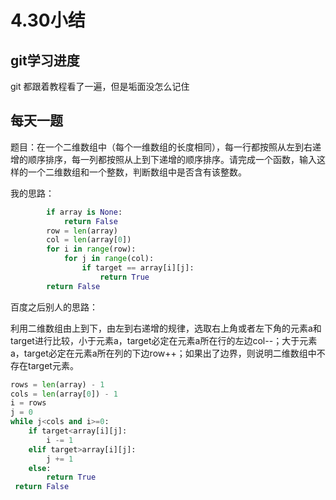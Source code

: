 # 4.30小结

## git学习进度

git 都跟着教程看了一遍，但是垢面没怎么记住 

## 每天一题

题目：在一个二维数组中（每个一维数组的长度相同），每一行都按照从左到右递增的顺序排序，每一列都按照从上到下递增的顺序排序。请完成一个函数，输入这样的一个二维数组和一个整数，判断数组中是否含有该整数。           

我的思路：

```python
        if array is None:
            return False
        row = len(array)
        col = len(array[0])
        for i in range(row):
            for j in range(col):
                if target == array[i][j]:
                    return True
        return False
```

   

百度之后别人的思路：           

利用二维数组由上到下，由左到右递增的规律，选取右上角或者左下角的元素a和target进行比较，小于元素a，target必定在元素a所在行的左边col--；大于元素a，target必定在元素a所在列的下边row++；如果出了边界，则说明二维数组中不存在target元素。

```python
rows = len(array) - 1
cols = len(array[0]) - 1
i = rows
j = 0
while j<cols and i>=0:
    if target<array[i][j]:
        i -= 1
    elif target>array[i][j]:
        j += 1
    else:
        return True
 return False
        
```

